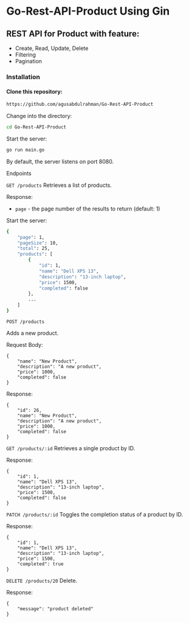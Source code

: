 # Go-Rest-API-Product Using Gin

## REST API for Product with feature:

- Create, Read, Update, Delete
- Filtering
- Pagination

### Installation
#### Clone this repository:

```bash
https://github.com/agusabdulrahman/Go-Rest-API-Product
```

Change into the directory:
```bash
cd Go-Rest-API-Product
```

Start the server:
```bash
go run main.go
```
By default, the server listens on port 8080.

Endpoints

`GET /products`
Retrieves a list of products.

Response:
- `page` - the page number of the results to return (default: 1)

Start the server:
```bash
{
    "page": 1,
    "pageSize": 10,
    "total": 25,
    "products": [
        {
            "id": 1,
            "name": "Dell XPS 13",
            "description": "13-inch laptop",
            "price": 1500,
            "completed": false
        },
        ...
    ]
}

```

`POST /products`

Adds a new product.

Request Body:

``` 
{
    "name": "New Product",
    "description": "A new product",
    "price": 1000,
    "completed": false
}

```
Response:
```
{
    "id": 26,
    "name": "New Product",
    "description": "A new product",
    "price": 1000,
    "completed": false
}
```

`GET /products/:id`
Retrieves a single product by ID.

Response:

```
{
    "id": 1,
    "name": "Dell XPS 13",
    "description": "13-inch laptop",
    "price": 1500,
    "completed": false
}
```

`PATCH /products/:id`
Toggles the completion status of a product by ID.

Response:
```
{
    "id": 1,
    "name": "Dell XPS 13",
    "description": "13-inch laptop",
    "price": 1500,
    "completed": true
}
```

`DELETE /products/20`
Delete.

Response:
```
{
    "message": "product deleted"
}
```




